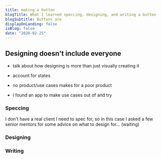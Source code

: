 ```yaml
---
title: making a button
blogTitle: What I learned speccing, designing, and writing a button
blogSubtitle: Buttons are
displayOnLanding: false
isBlog: false
date: "2020-02-25"
---
```


## Designing doesn't include everyone

- talk about how designing is more than just visually creating it
- account for states
- no product/use cases makes for a poor product

- I found an app to make use cases out of and try

### Speccing
I don't have a real client I need to spec for, so in this case I asked a few senior mentors for some advice on what to design for... (waiting)

### Designing

### Writing

